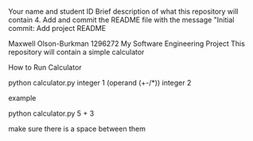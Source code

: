 Your name and student ID
Brief description of what this repository will contain
4. Add and commit the README file with the message "Initial commit: Add project README

Maxwell Olson-Burkman
1296272
My Software Engineering Project
This repository will contain a simple calculator

How to Run Calculator

python calculator.py integer 1 (operand (+-/*)) integer 2

example

python calculator.py 5 + 3

make sure there is a space between them
